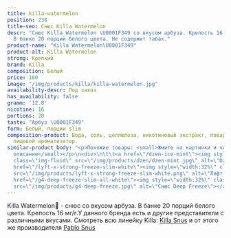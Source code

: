 ```yaml
---
title: killa-watermelon
position: 238
title-seo: Снюс Killa Watermelon
descr: "Снюс Killa Watermelon \U0001F349 со вкусом арбуза. Крепость 16 мг никотина.
  В банке 20 порций белого цвета. Не содержит табак."
product-name: "Killa Watermelon\U0001F349"
product-alt: Killa Watermelon
strong: Крепкий
brand: Killa
composition: Белый
price: 160
image: "/img/products/killa/killa-watermelon.jpg"
availability-descr: Под заказ
has_availability: false
gramm: '12.8'
nicotine: 16
portions: 20
taste: "Арбуз \U0001F349"
form: Белый, порции slim
composition-product: Вода, соль, целлюлоза, никотиновый экстракт, поваренная сода,
  пищевой ароматизатор.
similar-product_body: "<p>Похожие товары: <small>Жмите на картинки и читайте полное
  описание</small></p>\n<div>\n\t\t<a href=\"/dzen-ice-mint\"><img style=\"width:32%\"
  class=\"img-fluid\" src=\"/img/products/dzen/dzen-mint.jpg\" alt=\"Dzen Ice Mint\"></a>\n\t\t<a
  href=\"/lyft-x-strong-freeze-slim-white\"><img style=\"width:32%\" class=\"img-fluid\"
  src=\"/img/products/lyft-x-strong-freeze-slim-white.png\" alt=\"Лифт фриз\"></a>\n<a
  href=\"/g4-deep-freeze-slim-all-white\"><img style=\"width:32%\" class=\"img-fluid\"
  src=\"/img/products/g4-deep-freeze.jpg\" alt=\"Снюс Deep Freeze\"></a>\n</div>"
---
```


Killa Watermelon🍉 - снюс со вкусом арбуза. В банке 20 порций белого цвета. Крепость 16 мг/г.У данного бренда есть и другие представители c различными вкусами. Смотреть всю линейку Killa: <a href="/killa-snus">Killa Snus</a> и от этого же производителя <a href="/pablo-snus">Pablo Snus</a>